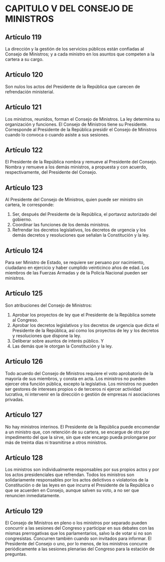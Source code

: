 # CAPITULO V DEL CONSEJO DE MINISTROS
## Artículo 119
La dirección y la gestión de los servicios públicos están confiadas al Consejo de Ministros; y a cada ministro en los asuntos que competen a la cartera a su cargo. 


## Artículo 120
Son nulos los actos del Presidente de la República que carecen de refrendación ministerial. 


## Artículo 121
Los ministros, reunidos, forman el Consejo de Ministros. 
La ley determina su organización y funciones. 
El Consejo de Ministros tiene su Presidente. 
Corresponde al Presidente de la República presidir el Consejo de Ministros cuando lo convoca o cuando asiste a sus sesiones. 


## Artículo 122
El Presidente de la República nombra y remueve al Presidente del Consejo. 
Nombra y remueve a los demás ministros, a propuesta y con acuerdo, respectivamente, del Presidente del Consejo. 


## Artículo 123
Al Presidente del Consejo de Ministros, quien puede ser ministro sin cartera, le corresponde: 
1. Ser, después del Presidente de la República, el portavoz autorizado del gobierno. 
2. Coordinar las funciones de los demás ministros. 
3. Refrendar los decretos legislativos, los decretos de urgencia y los demás decretos y resoluciones que señalan la Constitución y la ley. 


## Artículo 124
Para ser Ministro de Estado, se requiere ser peruano por nacimiento, ciudadano en ejercicio y haber cumplido veinticinco años de edad. Los miembros de las Fuerzas Armadas y de la Policía Nacional pueden ser ministros. 


## Artículo 125
Son atribuciones del Consejo de Ministros: 
1. Aprobar los proyectos de ley que el Presidente de la República somete al Congreso. 
2. Aprobar los decretos legislativos y los decretos de urgencia que dicta el Presidente de la República, así como los proyectos de ley y los decretos y resoluciones que dispone la ley. 
3. Deliberar sobre asuntos de interés público. Y 
4. Las demás que le otorgan la Constitución y la ley. 


## Artículo 126
Todo acuerdo del Consejo de Ministros requiere el voto aprobatorio de la mayoría de sus miembros, y consta en acta. 
Los ministros no pueden ejercer otra función pública, excepto la legislativa. 
Los ministros no pueden ser gestores de intereses propios o de terceros ni ejercer actividad lucrativa, ni intervenir en la dirección o gestión de empresas ni asociaciones privadas. 


## Artículo 127
No hay ministros interinos. 
El Presidente de la República puede encomendar a un ministro que, con retención de su cartera, se encargue de otra por impedimento del que la sirve, sin que este encargo pueda prolongarse por más de treinta días ni trasmitirse a otros ministros. 


## Artículo 128
Los ministros son individualmente responsables por sus propios actos y por los actos presidenciales que refrendan. 
Todos los ministros son solidariamente responsables por los actos delictivos o violatorios de la Constitución o de las leyes en que incurra el Presidente de la República o que se acuerden en Consejo, aunque salven su voto, a no ser que renuncien inmediatamente. 


## Artículo 129
El Consejo de Ministros en pleno o los ministros por separado pueden concurrir a las sesiones del Congreso y participar en sus debates con las mismas prerrogativas que los parlamentarios, salvo la de votar si no son congresistas. 
Concurren también cuando son invitados para informar. 
El Presidente del Consejo o uno, por lo menos, de los ministros concurre periódicamente a las sesiones plenarias del Congreso para la estación de preguntas. 

